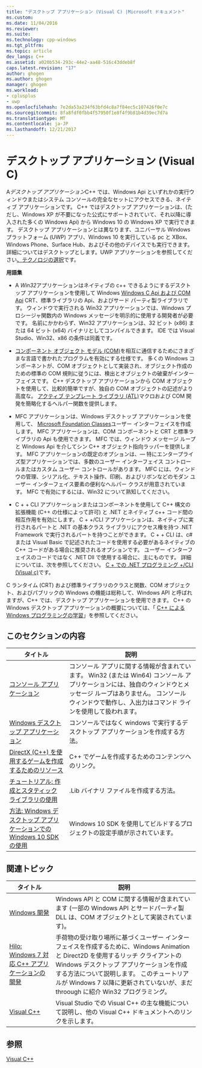 ```yaml
---
title: "デスクトップ アプリケーション (Visual C) |Microsoft ドキュメント"
ms.custom: 
ms.date: 11/04/2016
ms.reviewer: 
ms.suite: 
ms.technology: cpp-windows
ms.tgt_pltfrm: 
ms.topic: article
dev_langs: C++
ms.assetid: a020b534-293c-44e2-aa48-516c43ddeb8f
caps.latest.revision: "17"
author: ghogen
ms.author: ghogen
manager: ghogen
ms.workload:
- cplusplus
- uwp
ms.openlocfilehash: 7e2da53a234f63bfd4c8a7f84ec5c107426f0e7c
ms.sourcegitcommit: 8fa8fdf0fbb4f57950f1e8f4f9b81b4d39ec7d7a
ms.translationtype: MT
ms.contentlocale: ja-JP
ms.lasthandoff: 12/21/2017
---
```

# <a name="desktop-applications-visual-c"></a>デスクトップ アプリケーション (Visual C)
A*デスクトップ アプリケーション*C++ では、Windows Api といずれかの実行ウィンドウまたはシステム コンソールの完全なセットにアクセスできる、ネイティブ アプリケーションです。 C++ ではデスクトップ アプリケーションは、(ただし、Windows XP が不要になった公式にサポートされていて、それ以降に導入された多くの Windows Api) から Windows 10 の Windows XP で実行できます。   デスクトップ アプリケーションとは異なります、ユニバーサル Windows プラットフォーム (UWP) アプリ、Windows 10 を実行している pc と XBox、Windows Phone、Surface Hub、およびその他のデバイスでも実行できます。 詳細についてはデスクトップとします。UWP アプリケーションを参照してください[、テクノロジの選択](https://msdn.microsoft.com/en-us/library/windows/desktop/dn614993\(v=vs.85\).aspx)です。  
  
 **用語集**  
  
-   A *Win32*アプリケーションはネイティブの c++ できるようにするデスクトップ アプリケーションを使用して Windows [Windows C Api および COM Api](https://msdn.microsoft.com/en-us/library/windows/desktop/ff818516\(v=vs.85\).aspx) CRT、標準ライブラリの Api、およびサード パーティ製ライブラリです。 ウィンドウで実行される Win32 アプリケーションでは、Windows プロシージャ関数内の Windows メッセージを明示的に使用する開発者が必要です。 名前にかかわらず、Win32 アプリケーションは、32 ビット (x86) または 64 ビット (x64) バイナリとしてコンパイルできます。 IDE では Visual Studio、Win32、x86 の条件は同義です。  
  
-   [コンポーネント オブジェクト モデル (COM)](https://msdn.microsoft.com/en-us/library/windows/desktop/ms694363\(v=vs.85\).aspx)を相互に通信するためにさまざまな言語で書かれたプログラムを有効にする仕様です。 多くの Windows コンポーネントが、COM オブジェクトとして実装され、オブジェクト作成のための標準の COM 規則に従うには、検出とオブジェクトの破棄がインターフェイスです。  C++ デスクトップ アプリケーションから COM オブジェクトを使用して、比較的簡単ですが、独自の COM オブジェクトの記述がより高度な。 [アクティブ テンプレート ライブラリ (ATL)](../atl/atl-com-desktop-components.md)マクロおよび COM 開発を簡略化するヘルパー関数を提供します。  
  
-   MFC アプリケーションは、Windows デスクトップ アプリケーションを使用して、 [Microsoft Foundation Classes](../mfc/mfc-desktop-applications.md)ユーザー インターフェイスを作成します。 MFC アプリケーションは、COM コンポーネントと CRT と標準ライブラリの Api も使用できます。 MFC では、ウィンドウ メッセージ ループと Windows Api を介してシン C++ オブジェクト指向ラッパーを提供します。 MFC アプリケーションの既定のオプションは、— 特にエンタープライズ型アプリケーションでは、多数のユーザー インターフェイス コントロールまたはカスタム ユーザー コントロールがあります。 MFC には、ウィンドウの管理、シリアル化、テキスト操作、印刷、およびリボンなどのモダン ユーザー インターフェイス要素の便利なヘルパー クラスが用意されています。 MFC で有効にするには、Win32 について熟知してください。  
  
-   C + + CLI アプリケーションまたはコンポーネントを使用して C++ 構文の拡張機能 (C++ の仕様によって許可) と .NET とネイティブ c++ コード間の相互作用を有効にします。  C + +/CLI アプリケーションは、ネイティブに実行されるパートと .NET の基本クラス ライブラリにアクセス権を持つ .NET Framework で実行されるパートを持つことができます。 C + + CLI は、c# または Visual Basic で記述されたコードを使用する必要があるネイティブの C++ コードがある場合に推奨されるオプションです。 ユーザー インターフェイスのコードではなく .NET Dll で使用する場合に、主にものです。 詳細については、次を参照してください。 [C + での .NET プログラミング +/CLI (Visual c)](../dotnet/dotnet-programming-with-cpp-cli-visual-cpp.md)です。  
  
 C ランタイム (CRT) および標準ライブラリのクラスと関数、COM オブジェクト、およびパブリックの Windows の機能は総称して、Windows API と呼ばれますが、C++ では、デスクトップ アプリケーションを使用できます。 C++ の Windows デスクトップ アプリケーションの概要については、「 [C++ による Windows プログラミングの学習](http://go.microsoft.com/fwlink/p/?LinkId=262281)」を参照してください。  
  
## <a name="in-this-section"></a>このセクションの内容  
  
|タイトル|説明|  
|-----------|-----------------|  
|[コンソール アプリケーション](../windows/console-applications-in-visual-cpp.md)|コンソール アプリに関する情報が含まれています。 Win32 (または Win64) コンソール アプリケーションには、独自のウィンドウとメッセージ ループはありません。 コンソール ウィンドウで動作し、入出力はコマンド ラインを使用して扱われます。|  
|[Windows デスクトップ アプリケーション](../windows/windows-desktop-applications-cpp.md)|コンソールではなく windows で実行するデスクトップ アプリケーションを作成する方法。|  
|[DirectX (C++) を使用するゲームを作成するためのリソース](../windows/resources-for-creating-a-game-using-directx.md)|C++ でゲームを作成するためのコンテンツへのリンク。|  
|[チュートリアル: 作成とスタティック ライブラリの使用](../windows/walkthrough-creating-and-using-a-static-library-cpp.md)|.Lib バイナリ ファイルを作成する方法。|  
|[方法: Windows デスクトップ アプリケーションでの Windows 10 SDK の使用](../windows/how-to-use-the-windows-10-sdk-in-a-windows-desktop-application.md)|Windows 10 SDK を使用してビルドするプロジェクトの設定手順が示されています。|  
  
## <a name="related-articles"></a>関連トピック  
  
|タイトル|説明|  
|-----------|-----------------|  
|[Windows 開発](http://go.microsoft.com/fwlink/p/?LinkId=262282)|Windows API と COM に関する情報が含まれています (一部の Windows API とサードパーティ製 DLL は、COM オブジェクトとして実装されています)。|  
|[Hilo: Windows 7 対応 C++ アプリケーションの開発](http://go.microsoft.com/fwlink/p/?LinkId=262284)|手荷物の受け取り場所に基づくユーザー インターフェイスを作成するために、Windows Animation と Direct2D を使用するリッチ クライアントの Windows デスクトップ アプリケーションを作成する方法について説明します。  このチュートリアルが Windows 7 以降に更新されていないが、まだ throough に紹介 Win32 プログラミング。|  
|[Visual C++](../visual-cpp-in-visual-studio.md)|Visual Studio での Visual C++ の主な機能について説明し、他の Visual C++ ドキュメントへのリンクを示します。|  
  
## <a name="see-also"></a>参照  
 [Visual C++](../visual-cpp-in-visual-studio.md)
